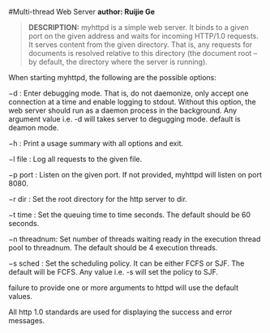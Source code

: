 #Multi-thread Web Server
**author: Ruijie Ge**

>**DESCRIPTION:** myhttpd is a simple web server. It binds to a given port on the given address and waits for incoming HTTP/1.0 requests. It serves content from the given directory. That is, any requests for documents is resolved relative to this directory (the document root – by default, the directory where the server is running).

When starting myhttpd, the following are the possible options:

−d : Enter debugging mode. That is, do not daemonize, only accept one connection at a time and enable logging to stdout. Without this option, the web server should run as a daemon process in the background. Any argument value i.e. -d <number> will takes server to degugging mode. default is deamon mode.

−h : Print a usage summary with all options and exit.

−l file : Log all requests to the given file.

−p port : Listen on the given port. If not provided, myhttpd will listen on port 8080.

−r dir : Set the root directory for the http server to dir.

−t time : Set the queuing time to time seconds. The default should be 60 seconds.

−n threadnum: Set number of threads waiting ready in the execution thread pool to threadnum. The default should be 4 execution threads.

−s sched : Set the scheduling policy. It can be either FCFS or SJF. The default will be FCFS. Any value i.e. -s <number> will set the policy to SJF.

failure to provide one or more arguments to httpd will use the default values.

All http 1.0 standards are used for displaying the success and error messages.
